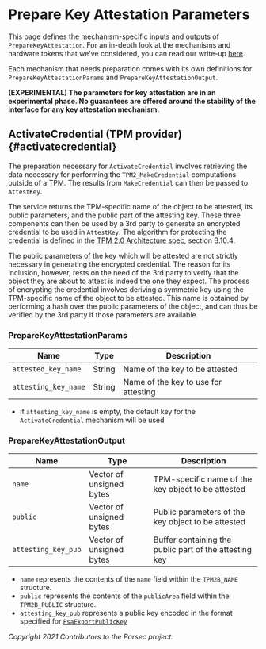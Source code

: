# Prepare Key Attestation Parameters

This page defines the mechanism-specific inputs and outputs of `PrepareKeyAttestation`. For an
in-depth look at the mechanisms and hardware tokens that we've considered, you can read our write-up
[here](https://drive.google.com/file/d/11jLLv8zN_xRunj9BEkk_L_tj5DiQOtkG/view?usp=sharing).

Each mechanism that needs preparation comes with its own definitions for
`PrepareKeyAttestationParams` and `PrepareKeyAttestationOutput`.

**(EXPERIMENTAL) The parameters for key attestation are in an experimental phase. No guarantees are
offered around the stability of the interface for any key attestation mechanism.**

## ActivateCredential (TPM provider) {#activatecredential}

The preparation necessary for `ActivateCredential` involves retrieving the data necessary for
performing the `TPM2_MakeCredential` computations outside of a TPM. The results from
`MakeCredential` can then be passed to `AttestKey`.

The service returns the TPM-specific name of the object to be attested, its public parameters, and
the public part of the attesting key. These three components can then be used by a 3rd party to
generate an encrypted credential to be used in `AttestKey`. The algorithm for protecting the
credential is defined in the [TPM 2.0 Architecture
spec](https://trustedcomputinggroup.org/wp-content/uploads/TCG_TPM2_r1p59_Part1_Architecture_pub.pdf),
section B.10.4.

The public parameters of the key which will be attested are not strictly necessary in generating the
encrypted credential. The reason for its inclusion, however, rests on the need of the 3rd party to
verify that the object they are about to attest is indeed the one they expect. The process of
encrypting the credential involves deriving a symmetric key using the TPM-specific name of the
object to be attested. This name is obtained by performing a hash over the public parameters of the
object, and can thus be verified by the 3rd party if those parameters are available.

### PrepareKeyAttestationParams

| Name                 | Type   | Description                          |
|----------------------|--------|--------------------------------------|
| `attested_key_name`  | String | Name of the key to be attested       |
| `attesting_key_name` | String | Name of the key to use for attesting |

- if `attesting_key_name` is empty, the default key for the `ActivateCredential` mechanism will be
   used

### PrepareKeyAttestationOutput

| Name                | Type                     | Description                                            |
|---------------------|--------------------------|--------------------------------------------------------|
| `name`              | Vector of unsigned bytes | TPM-specific name of the key object to be attested     |
| `public`            | Vector of unsigned bytes | Public parameters of the key object to be attested     |
| `attesting_key_pub` | Vector of unsigned bytes | Buffer containing the public part of the attesting key |

- `name` represents the contents of the `name` field within the `TPM2B_NAME` structure.
- `public` represents the contents of the `publicArea` field within the `TPM2B_PUBLIC` structure.
- `attesting_key_pub` represents a public key encoded in the format specified for
   [`PsaExportPublicKey`](psa_export_public_key.md)

*Copyright 2021 Contributors to the Parsec project.*
